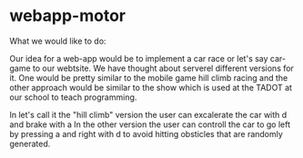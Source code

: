 # webapp-motor
What we would like to do:

Our idea for a web-app would be to implement a car race or let's say car-game to our webtsite.
We have thought about serverel different versions for it.
One would be pretty similar to the mobile game hill climb racing and the other approach would
be similar to the show which is used at the TADOT at our school to teach programming.

In let's call it the "hill climb" version the user can excalerate the car with d and brake with a
In the other version the user can controll the car to go left by pressing a and right with d
to avoid hitting obsticles that are randomly generated.
